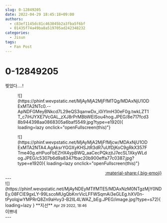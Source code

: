 ```yaml
---
slug: 0-12849205
date: 2022-04-29 18:45:18+09:00
authors:
  - c83ef1145dc81c463045b2a3fba5f6bf
  - 01435f74a49ba8a519705ad242348232
categories:
  - Jisun
tags:
  - Fan Post
---
```


# 0-12849205

<div class="post-container" markdown="1">
<div class="content-container md-sidebar__scrollwrap" markdown="1">

찢었다....!
<figure markdown="1">
![](https://phinf.wevpstatic.net/MjAyMjA2MjFfMTQg/MDAxNjU1ODExMTA2NTc0.--ApNDFGMeyBNkcd7L29eQS3qanwDx_i0iYlmH30eF0g.twkLZT1T_c7iHJYXE7VcGAL_zXJ8rPrMBbWEISou4hog.JPEG/8e717fcd38b944398aa0868305a6baf5549.jpg?type=e1920){ loading=lazy onclick="openFullscreen(this)"}
</figure>

<figure markdown="1">
![](https://phinf.wevpstatic.net/MjAyMjA2MjFfMjcw/MDAxNjU1ODExMTA2NTA4.AgAksrYGGXyKHSJtR3dR7uUfDjKoC9gRkX357FTme40g.eHPuoFbEZHX4ypBWQ_aaCecPQkzjtJ7ecSL1XkyWLdog.JPEG/c5307b6d9a8347fbac20b900effa77c0387.jpg?type=e1920){ loading=lazy onclick="openFullscreen(this)"}
</figure>


</div>
</div>

<div style="text-align: right;" markdown="1">
<a href="https://weverse.io/fromis9/fanpost/0-12849205" style="text-align: right;">:material-share:{.big-emoji}</a>
</div>
---

<div class="comments-container md-sidebar__scrollwrap" markdown="1">
<div class="comment" markdown="1">
<div class='id-container' markdown="1">
![](https://phinf.wevpstatic.net/MjAyNDEyMTlfMTE5/MDAxNzM0NTgzMjY0NDEy.08FClE9gxLY-99LscoMUgQbKnrVicLFFWSqmAi3eGLEg.hXV0n-tPyoIqjwYMPRrQ8Zn9aHvy3-B2llL4LWAZ_bEg.JPEG/image.jpg?type=s72){ loading=lazy }
**<span class="artist">지선</span>** <small>Apr 29 2022, 18:46</small><br>
</div>
<div class='comment-body' markdown="1">
이쁘네
</div>
</div>
</div>
---
